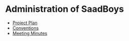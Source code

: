 # Administration of SaadBoys

* [Project Plan](Project-Plan.md)
* [Conventions](Conventions.md)
* [Meeting Minutes](Meeting-Minutes.md)